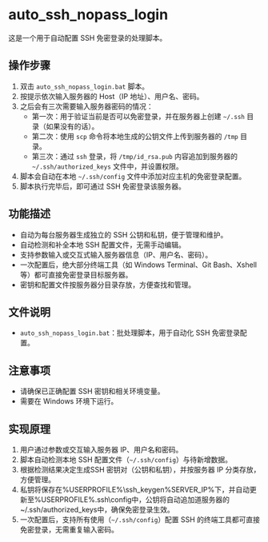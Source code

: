 # auto_ssh_nopass_login

这是一个用于自动配置 SSH 免密登录的处理脚本。

## 操作步骤

1. 双击 `auto_ssh_nopass_login.bat` 脚本。
2. 按提示依次输入服务器的 Host（IP 地址）、用户名、密码。
3. 之后会有三次需要输入服务器密码的情况：
	- 第一次：用于验证当前是否可以免密登录，并在服务器上创建 `~/.ssh` 目录（如果没有的话）。
	- 第二次：使用 `scp` 命令将本地生成的公钥文件上传到服务器的 `/tmp` 目录。
	- 第三次：通过 `ssh` 登录，将 `/tmp/id_rsa.pub` 内容追加到服务器的 `~/.ssh/authorized_keys` 文件中，并设置权限。
4. 脚本会自动在本地 `~/.ssh/config` 文件中添加对应主机的免密登录配置。
5. 脚本执行完毕后，即可通过 SSH 免密登录该服务器。

## 功能描述

- 自动为每台服务器生成独立的 SSH 公钥和私钥，便于管理和维护。
- 自动检测和补全本地 SSH 配置文件，无需手动编辑。
- 支持参数输入或交互式输入服务器信息（IP、用户名、密码）。
- 一次配置后，绝大部分终端工具（如 Windows Terminal、Git Bash、Xshell 等）都可直接免密登录目标服务器。
- 密钥和配置文件按服务器分目录存放，方便查找和管理。

## 文件说明

- `auto_ssh_nopass_login.bat`：批处理脚本，用于自动化 SSH 免密登录配置。


## 注意事项

- 请确保已正确配置 SSH 密钥和相关环境变量。
- 需要在 Windows 环境下运行。


## 实现原理

1. 用户通过参数或交互输入服务器 IP、用户名和密码。
2. 脚本自动检测本地 SSH 配置文件（`~/.ssh/config`）与待新增数据。
3. 根据检测结果决定生成SSH 密钥对（公钥和私钥），并按服务器 IP 分类存放，方便管理。
4. 私钥将保存在%USERPROFILE%\ssh_keygen\%SERVER_IP%下，并自动更新至%USERPROFILE%\.ssh\config中，公钥将自动追加道服务器的~/.ssh/authorized_keys中，确保免密登录生效。
5. 一次配置后，支持所有使用（`~/.ssh/config`）配置 SSH 的终端工具都可直接免密登录，无需重复输入密码。
